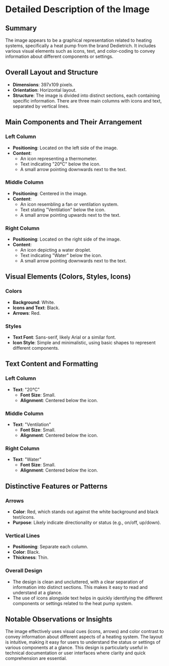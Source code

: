 # Detailed Description of the Image

## Summary
The image appears to be a graphical representation related to heating systems, specifically a heat pump from the brand Dedietrich. It includes various visual elements such as icons, text, and color-coding to convey information about different components or settings.

## Overall Layout and Structure
- **Dimensions**: 397x109 pixels.
- **Orientation**: Horizontal layout.
- **Structure**: The image is divided into distinct sections, each containing specific information. There are three main columns with icons and text, separated by vertical lines.

## Main Components and Their Arrangement

### Left Column
- **Positioning**: Located on the left side of the image.
- **Content**:
  - An icon representing a thermometer.
  - Text indicating "20°C" below the icon.
  - A small arrow pointing downwards next to the text.

### Middle Column
- **Positioning**: Centered in the image.
- **Content**:
  - An icon resembling a fan or ventilation system.
  - Text stating "Ventilation" below the icon.
  - A small arrow pointing upwards next to the text.

### Right Column
- **Positioning**: Located on the right side of the image.
- **Content**:
  - An icon depicting a water droplet.
  - Text indicating "Water" below the icon.
  - A small arrow pointing downwards next to the text.

## Visual Elements (Colors, Styles, Icons)

### Colors
- **Background**: White.
- **Icons and Text**: Black.
- **Arrows**: Red.

### Styles
- **Text Font**: Sans-serif, likely Arial or a similar font.
- **Icon Style**: Simple and minimalistic, using basic shapes to represent different components.

## Text Content and Formatting

### Left Column
- **Text**: "20°C"
  - **Font Size**: Small.
  - **Alignment**: Centered below the icon.

### Middle Column
- **Text**: "Ventilation"
  - **Font Size**: Small.
  - **Alignment**: Centered below the icon.

### Right Column
- **Text**: "Water"
  - **Font Size**: Small.
  - **Alignment**: Centered below the icon.

## Distinctive Features or Patterns

### Arrows
- **Color**: Red, which stands out against the white background and black text/icons.
- **Purpose**: Likely indicate directionality or status (e.g., on/off, up/down).

### Vertical Lines
- **Positioning**: Separate each column.
- **Color**: Black.
- **Thickness**: Thin.

### Overall Design
- The design is clean and uncluttered, with a clear separation of information into distinct sections. This makes it easy to read and understand at a glance.
- The use of icons alongside text helps in quickly identifying the different components or settings related to the heat pump system.

## Notable Observations or Insights

The image effectively uses visual cues (icons, arrows) and color contrast to convey information about different aspects of a heating system. The layout is intuitive, making it easy for users to understand the status or settings of various components at a glance. This design is particularly useful in technical documentation or user interfaces where clarity and quick comprehension are essential.
